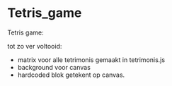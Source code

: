 Tetris_game
===============
Tetris game: 

tot zo ver voltooid:

 - matrix voor alle tetrimonis gemaakt in tetrimonis.js
 - background voor canvas
 - hardcoded blok getekent op canvas.
 



